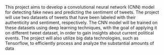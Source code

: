 This project aims to develop a convolutional neural network (CNN) model for detecting fake news and predicting the sentiment of tweets. The project will use two datasets of tweets that have been labeled with their authenticity and sentiment, respectively. The CNN model will be trained on these datasets using deep learning techniques, with the goal of applying it on different tweet dataset, in order to gain insights about current political events. The project will also utilize big data technologies, such as Tensorflow, to efficiently process and analyze the substantial amounts of data

